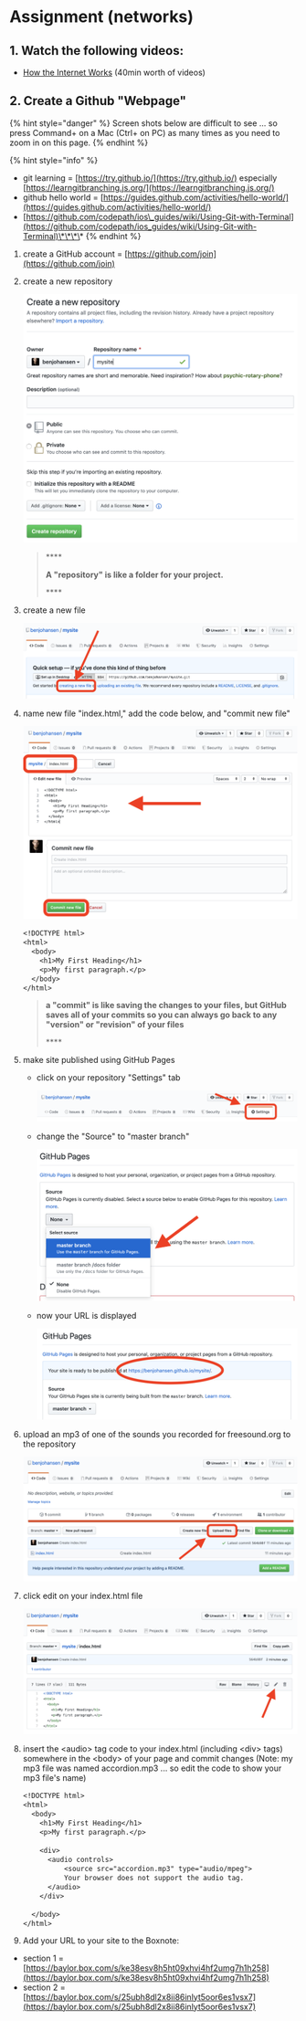 # Assignment \(networks\)

## 1. Watch the following videos:

* [How the Internet Works](https://www.youtube.com/playlist?list=PLzdnOPI1iJNfMRZm5DDxco3UdsFegvuB7) \(40min worth of videos\)

## 2. Create a Github "Webpage"

{% hint style="danger" %}
Screen shots below are difficult to see ... so press Command+ on a Mac \(Ctrl+ on PC\) as many times as you need to zoom in on this page.
{% endhint %}

{% hint style="info" %}
* git learning = [https://try.github.io/](https://try.github.io/) especially [https://learngitbranching.js.org/](https://learngitbranching.js.org/)
* github hello world = [https://guides.github.com/activities/hello-world/](https://guides.github.com/activities/hello-world/)
* [https://github.com/codepath/ios\_guides/wiki/Using-Git-with-Terminal](https://github.com/codepath/ios_guides/wiki/Using-Git-with-Terminal)\*\*\*\*
{% endhint %}

1. create a GitHub account = [https://github.com/join](https://github.com/join)
2. create a new repository

   ![](../../.gitbook/assets/screen-shot-2020-01-15-at-3.48.52-pm.png) 

   > \*\*\*\*
   >
   > **A "repository" is like a folder for your project.**
   >
   > \*\*\*\*

3. create a new file

   ![](../../.gitbook/assets/screen-shot-2020-01-15-at-3.50.28-pm.png) 

4. name new file "index.html," add the code below, and "commit new file"

   ![](../../.gitbook/assets/index.png) 

   ```text
   <!DOCTYPE html>
   <html>
     <body>
       <h1>My First Heading</h1>
       <p>My first paragraph.</p>
     </body>
   </html>
   ```

   > **a "commit" is like saving the changes to your files, but GitHub saves all of your commits so you can always go back to any "version" or "revision" of your files**
   >
   > \*\*\*\*

5. make site published using GitHub Pages
   * click on your repository "Settings" tab

     ![](../../.gitbook/assets/screen-shot-2020-01-15-at-3.52.11-pm.png) 

   * change the "Source" to "master branch"

     ![](../../.gitbook/assets/screen-shot-2020-01-15-at-3.52.24-pm.png) 

   * now your URL is displayed

     ![](../../.gitbook/assets/screen-shot-2020-01-15-at-3.53.04-pm.png) 
6. upload an mp3 of one of the sounds you recorded for freesound.org to the repository

   ![](../../.gitbook/assets/screen-shot-2020-01-15-at-4.02.24-pm.png) 

7. click edit on your index.html file

   ![](../../.gitbook/assets/screen-shot-2020-01-15-at-3.53.31-pm%20%281%29.png) 

8. insert the &lt;audio&gt; tag code to your index.html \(including &lt;div&gt; tags\) somewhere in the &lt;body&gt; of your page and commit changes \(Note: my mp3 file was named accordion.mp3 ... so edit the code to show your mp3 file's name\)

   ```
   <!DOCTYPE html>
   <html>
     <body>
       <h1>My First Heading</h1>
       <p>My first paragraph.</p>
    
       <div>
         <audio controls>
             <source src="accordion.mp3" type="audio/mpeg">
             Your browser does not support the audio tag.
         </audio>
       </div>
    
     </body>
   </html>
   ```

9. Add your URL to your site to the Boxnote:

* section 1 = [https://baylor.box.com/s/ke38esv8h5ht09xhvi4hf2umg7h1h258](https://baylor.box.com/s/ke38esv8h5ht09xhvi4hf2umg7h1h258)
* section 2 = [https://baylor.box.com/s/25ubh8dl2x8ii86inlyt5oor6es1vsx7](https://baylor.box.com/s/25ubh8dl2x8ii86inlyt5oor6es1vsx7)

